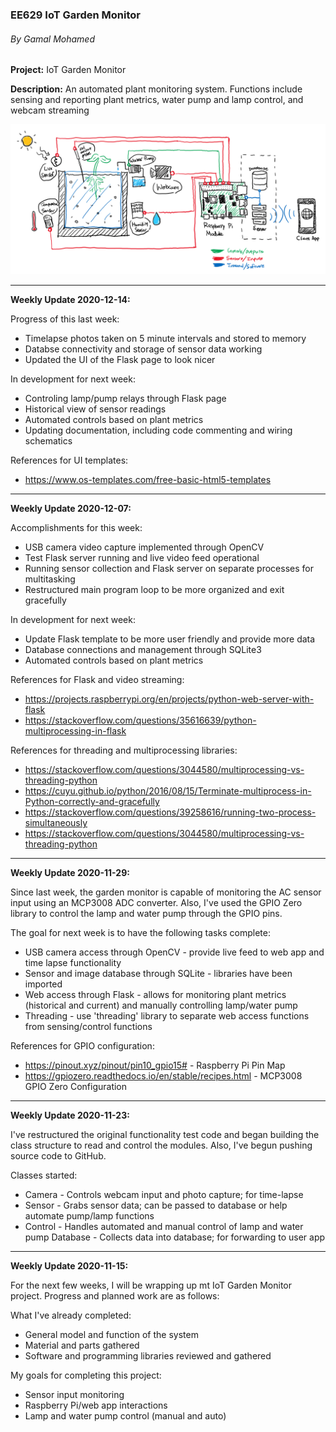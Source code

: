 ### EE629 IoT Garden Monitor
###### By Gamal Mohamed

**Project:** IoT Garden Monitor

**Description:** An automated plant monitoring system. Functions include sensing and reporting plant metrics, water pump and lamp control, and webcam streaming

![IoT Garden Monitor Diagram](/img/iot-plant-monitor-diagram.png)

***

**Weekly Update 2020-12-14:**

Progress of this last week:
- Timelapse photos taken on 5 minute intervals and stored to memory
- Databse connectivity and storage of sensor data working
- Updated the UI of the Flask page to look nicer

In development for next week:
- Controling lamp/pump relays through Flask page
- Historical view of sensor readings
- Automated controls based on plant metrics
- Updating documentation, including code commenting and wiring schematics

References for UI templates:
- https://www.os-templates.com/free-basic-html5-templates

***

**Weekly Update 2020-12-07:**

Accomplishments for this week:
- USB camera video capture implemented through OpenCV
- Test Flask server running and live video feed operational
- Running sensor collection and Flask server on separate processes for multitasking
- Restructured main program loop to be more organized and exit gracefully

In development for next week:
- Update Flask template to be more user friendly and provide more data
- Database connections and management through SQLite3
- Automated controls based on plant metrics

References for Flask and video streaming:
- https://projects.raspberrypi.org/en/projects/python-web-server-with-flask
- https://stackoverflow.com/questions/35616639/python-multiprocessing-in-flask

References for threading and multiprocessing libraries:
- https://stackoverflow.com/questions/3044580/multiprocessing-vs-threading-python
- https://cuyu.github.io/python/2016/08/15/Terminate-multiprocess-in-Python-correctly-and-gracefully
- https://stackoverflow.com/questions/39258616/running-two-process-simultaneously
- https://stackoverflow.com/questions/3044580/multiprocessing-vs-threading-python

***

**Weekly Update 2020-11-29:**

Since last week, the garden monitor is capable of monitoring the AC sensor input using an MCP3008 ADC converter. Also, I've used the GPIO Zero library to control the lamp and water pump through the GPIO pins.

The goal for next week is to have the following tasks complete:
- USB camera access through OpenCV - provide live feed to web app and time lapse functionality
- Sensor and image database through SQLite - libraries have been imported
- Web access through Flask - allows for monitoring plant metrics (historical and current) and manually controlling lamp/water pump
- Threading - use 'threading' library to separate web access functions from sensing/control functions

References for GPIO configuration:
- https://pinout.xyz/pinout/pin10_gpio15# - Raspberry Pi Pin Map
- https://gpiozero.readthedocs.io/en/stable/recipes.html - MCP3008 GPIO Zero Configuration

***

**Weekly Update 2020-11-23:**

I've restructured the original functionality test code and began building the class structure to read and control the modules. Also, I've begun pushing source code to GitHub.

Classes started:
- Camera - Controls webcam input and photo capture; for time-lapse
- Sensor - Grabs sensor data; can be passed to database or help automate pump/lamp functions
- Control - Handles automated and manual control of lamp and water pump
Database - Collects data into database; for forwarding to user app

***

**Weekly Update 2020-11-15:**

For the next few weeks, I will be wrapping up mt IoT Garden Monitor project. Progress and planned work are as follows:

What I've already completed:
- General model and function of the system
- Material and parts gathered
- Software and programming libraries reviewed and gathered

My goals for completing this project:
- Sensor input monitoring
- Raspberry Pi/web app interactions
- Lamp and water pump control (manual and auto)